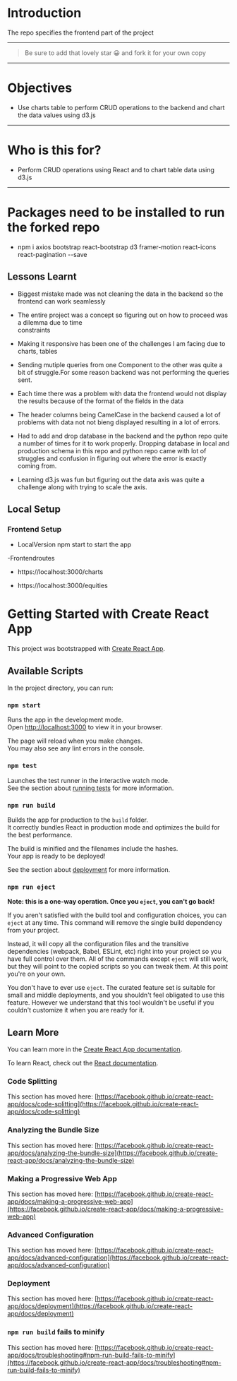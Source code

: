 # Introduction

The repo specifies the frontend part of the project

---

> Be sure to add that lovely star 😀 and fork it for your own copy

---

# Objectives

- Use charts table to perform CRUD operations to the backend and chart the data values using d3.js

---

# Who is this for?

- Perform CRUD operations using React and to chart table data using d3.js

---

# Packages need to be installed to run the forked repo

- npm i axios bootstrap react-bootstrap d3 framer-motion react-icons react-pagination --save

## Lessons Learnt

- Biggest mistake made was not cleaning the data in the backend so the frontend can work seamlessly

- The entire project was a concept so figuring out on how to proceed was a dilemma due to time  
  constraints

- Making it responsive has been one of the challenges I am facing due to charts, tables

- Sending mutiple queries from one Component to the other was quite a bit of struggle.For some
  reason backend was not performing the queries sent.

- Each time there was a problem with data the frontend would not display the results because of
  the format of the fields in the data

- The header columns being CamelCase in the backend caused a lot of problems with data not
  not bieng displayed resulting in a lot of errors.

- Had to add and drop database in the backend and the python repo quite a number of times for it
  to work properly. Dropping database in local and production schema in this repo and python repo
  came with lot of struggles and confusion in figuring out where the error is exactly coming from.

- Learning d3.js was fun but figuring out the data axis was quite a challenge along with trying to
  scale the axis.

## Local Setup

### Frontend Setup

- LocalVersion npm start to start the app

-Frontendroutes

- https://localhost:3000/charts

- https://localhost:3000/equities

# Getting Started with Create React App

This project was bootstrapped with [Create React App](https://github.com/facebook/create-react-app).

## Available Scripts

In the project directory, you can run:

### `npm start`

Runs the app in the development mode.\
Open [http://localhost:3000](http://localhost:3000) to view it in your browser.

The page will reload when you make changes.\
You may also see any lint errors in the console.

### `npm test`

Launches the test runner in the interactive watch mode.\
See the section about [running tests](https://facebook.github.io/create-react-app/docs/running-tests) for more information.

### `npm run build`

Builds the app for production to the `build` folder.\
It correctly bundles React in production mode and optimizes the build for the best performance.

The build is minified and the filenames include the hashes.\
Your app is ready to be deployed!

See the section about [deployment](https://facebook.github.io/create-react-app/docs/deployment) for more information.

### `npm run eject`

**Note: this is a one-way operation. Once you `eject`, you can't go back!**

If you aren't satisfied with the build tool and configuration choices, you can `eject` at any time. This command will remove the single build dependency from your project.

Instead, it will copy all the configuration files and the transitive dependencies (webpack, Babel, ESLint, etc) right into your project so you have full control over them. All of the commands except `eject` will still work, but they will point to the copied scripts so you can tweak them. At this point you're on your own.

You don't have to ever use `eject`. The curated feature set is suitable for small and middle deployments, and you shouldn't feel obligated to use this feature. However we understand that this tool wouldn't be useful if you couldn't customize it when you are ready for it.

## Learn More

You can learn more in the [Create React App documentation](https://facebook.github.io/create-react-app/docs/getting-started).

To learn React, check out the [React documentation](https://reactjs.org/).

### Code Splitting

This section has moved here: [https://facebook.github.io/create-react-app/docs/code-splitting](https://facebook.github.io/create-react-app/docs/code-splitting)

### Analyzing the Bundle Size

This section has moved here: [https://facebook.github.io/create-react-app/docs/analyzing-the-bundle-size](https://facebook.github.io/create-react-app/docs/analyzing-the-bundle-size)

### Making a Progressive Web App

This section has moved here: [https://facebook.github.io/create-react-app/docs/making-a-progressive-web-app](https://facebook.github.io/create-react-app/docs/making-a-progressive-web-app)

### Advanced Configuration

This section has moved here: [https://facebook.github.io/create-react-app/docs/advanced-configuration](https://facebook.github.io/create-react-app/docs/advanced-configuration)

### Deployment

This section has moved here: [https://facebook.github.io/create-react-app/docs/deployment](https://facebook.github.io/create-react-app/docs/deployment)

### `npm run build` fails to minify

This section has moved here: [https://facebook.github.io/create-react-app/docs/troubleshooting#npm-run-build-fails-to-minify](https://facebook.github.io/create-react-app/docs/troubleshooting#npm-run-build-fails-to-minify)
